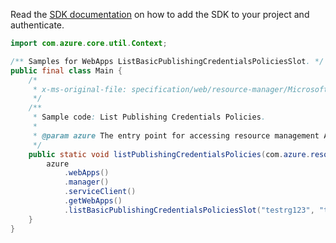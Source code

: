Read the [SDK documentation](https://github.com/Azure/azure-sdk-for-java/blob/azure-resourcemanager_2.11.0/sdk/resourcemanager/azure-resourcemanager/README.md) on how to add the SDK to your project and authenticate.

```java
import com.azure.core.util.Context;

/** Samples for WebApps ListBasicPublishingCredentialsPoliciesSlot. */
public final class Main {
    /*
     * x-ms-original-file: specification/web/resource-manager/Microsoft.Web/stable/2021-03-01/examples/ListPublishingCredentialsPoliciesSlot.json
     */
    /**
     * Sample code: List Publishing Credentials Policies.
     *
     * @param azure The entry point for accessing resource management APIs in Azure.
     */
    public static void listPublishingCredentialsPolicies(com.azure.resourcemanager.AzureResourceManager azure) {
        azure
            .webApps()
            .manager()
            .serviceClient()
            .getWebApps()
            .listBasicPublishingCredentialsPoliciesSlot("testrg123", "testsite", "staging", Context.NONE);
    }
}
```
